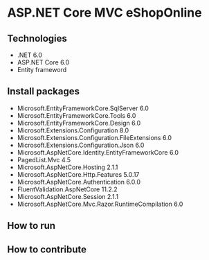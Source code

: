 # ASP.NET Core MVC eShopOnline 
## Technologies 
- .NET 6.0 
- ASP.NET Core 6.0 
- Entity frameword 
## Install packages
- Microsoft.EntityFrameworkCore.SqlServer 6.0
- Microsoft.EntityFrameworkCore.Tools 6.0
- Microsoft.EntityFrameworkCore.Design 6.0
- Microsoft.Extensions.Configuration 8.0
- Microsoft.Extensions.Configuration.FileExtensions 6.0
- Microsoft.Extensions.Configuration.Json 6.0
- Microsoft.AspNetCore.Identity.EntityFrameworkCore 6.0
- PagedList.Mvc 4.5
- Microsoft.AspNetCore.Hosting 2.1.1
- Microsoft.AspNetCore.Http.Features 5.0.17
- Microsoft.AspNetCore.Authentication 6.0.0
- FluentValidation.AspNetCore 11.2.2
- Microsoft.AspNetCore.Session 2.1.1
- Microsoft.AspNetCore.Mvc.Razor.RuntimeCompilation 6.0
## How to run 
## How to contribute